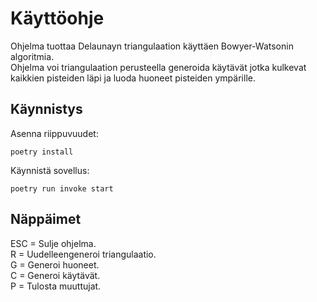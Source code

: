 # Käyttöohje  

Ohjelma tuottaa Delaunayn triangulaation käyttäen Bowyer-Watsonin algoritmia.  
Ohjelma voi triangulaation perusteella generoida käytävät jotka kulkevat kaikkien pisteiden läpi ja luoda huoneet pisteiden ympärille.  

## Käynnistys  

Asenna riippuvuudet:  
```
poetry install
```

Käynnistä sovellus:  
```
poetry run invoke start
```

## Näppäimet  

ESC = Sulje ohjelma.  
R = Uudelleengeneroi triangulaatio.  
G = Generoi huoneet.  
C = Generoi käytävät.  
P = Tulosta muuttujat.  

